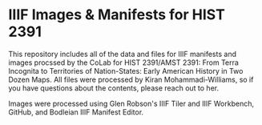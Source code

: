 # IIIF Images & Manifests for HIST 2391
This repository includes all of the data and files for IIIF manifests and images procssed by the CoLab for HIST 2391/AMST 2391: From Terra Incognita to Territories of Nation-States: Early American History in Two Dozen Maps. All files were processed by Kiran Mohammadi-Williams, so if you have questions about the contents, please reach out to her.

Images were processed using Glen Robson's IIIF Tiler and IIIF Workbench, GitHub, and Bodleian IIIF Manifest Editor.

